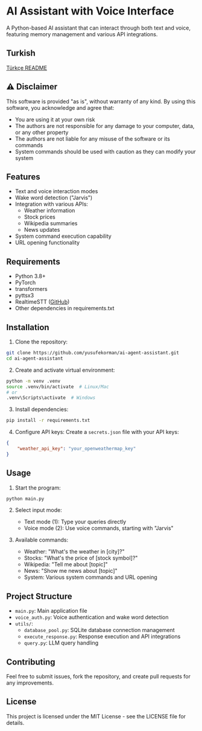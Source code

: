 # AI Assistant with Voice Interface

A Python-based AI assistant that can interact through both text and voice, featuring memory management and various API integrations.

## Turkish

[Türkçe README](README-tr.md)

## ⚠️ Disclaimer

This software is provided "as is", without warranty of any kind. By using this software, you acknowledge and agree that:

- You are using it at your own risk
- The authors are not responsible for any damage to your computer, data, or any other property
- The authors are not liable for any misuse of the software or its commands
- System commands should be used with caution as they can modify your system

## Features

- Text and voice interaction modes
- Wake word detection ("Jarvis")
- Integration with various APIs:
  - Weather information
  - Stock prices
  - Wikipedia summaries
  - News updates
- System command execution capability
- URL opening functionality

## Requirements

- Python 3.8+
- PyTorch
- transformers
- pyttsx3
- RealtimeSTT ([GitHub](https://github.com/KoljaB/RealtimeSTT))
- Other dependencies in requirements.txt

## Installation

1. Clone the repository:
```bash
git clone https://github.com/yusufekorman/ai-agent-assistant.git
cd ai-agent-assistant
```

2. Create and activate virtual environment:
```bash
python -m venv .venv
source .venv/bin/activate  # Linux/Mac
# or
.venv\Scripts\activate  # Windows
```

3. Install dependencies:
```bash
pip install -r requirements.txt
```

4. Configure API keys:
Create a `secrets.json` file with your API keys:
```json
{
    "weather_api_key": "your_openweathermap_key"
}
```

## Usage

1. Start the program:
```bash
python main.py
```

2. Select input mode:
   - Text mode (1): Type your queries directly
   - Voice mode (2): Use voice commands, starting with "Jarvis"

3. Available commands:
   - Weather: "What's the weather in [city]?"
   - Stocks: "What's the price of [stock symbol]?"
   - Wikipedia: "Tell me about [topic]"
   - News: "Show me news about [topic]"
   - System: Various system commands and URL opening

## Project Structure

- `main.py`: Main application file
- `voice_auth.py`: Voice authentication and wake word detection
- `utils/`:
  - `database_pool.py`: SQLite database connection management
  - `execute_response.py`: Response execution and API integrations
  - `query.py`: LLM query handling

## Contributing

Feel free to submit issues, fork the repository, and create pull requests for any improvements.

## License

This project is licensed under the MIT License - see the LICENSE file for details. 